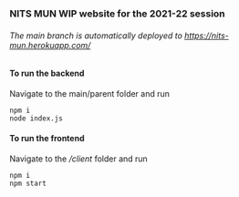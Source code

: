 ### NITS MUN WIP website for the 2021-22 session
###### The main branch is automatically deployed to https://nits-mun.herokuapp.com/

#### To run the backend
Navigate to the main/parent folder and run

    npm i 
    node index.js
    
#### To run the frontend
Navigate to the */client* folder and run

    npm i 
    npm start
    
